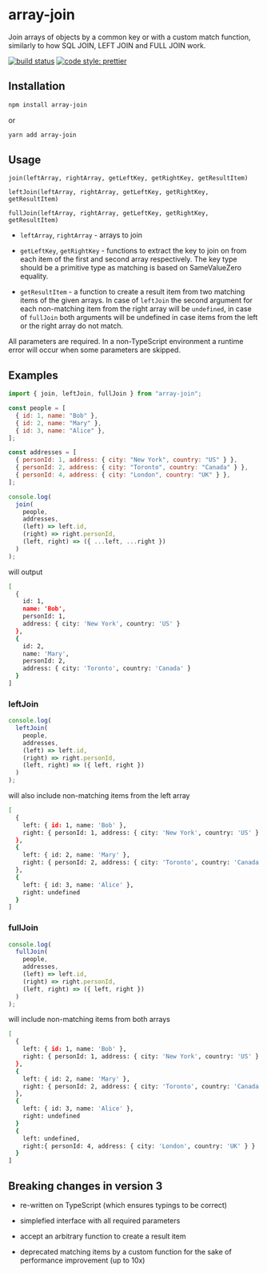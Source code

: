 # array-join

Join arrays of objects by a common key or with a custom match function, similarly to how SQL JOIN, LEFT JOIN and FULL JOIN work.

[![build status](https://img.shields.io/travis/iredchuk/array-join/master.svg?style=flat-square)](https://travis-ci.org/iredchuk/array-join)
[![code style: prettier](https://img.shields.io/badge/code_style-prettier-ff69b4.svg?style=flat-square)](https://github.com/prettier/prettier)

## Installation

```sh
npm install array-join
```

or

```sh
yarn add array-join
```

## Usage

`join(leftArray, rightArray, getLeftKey, getRightKey, getResultItem)`

`leftJoin(leftArray, rightArray, getLeftKey, getRightKey, getResultItem)`

`fullJoin(leftArray, rightArray, getLeftKey, getRightKey, getResultItem)`

- `leftArray`, `rightArray` - arrays to join

- `getLeftKey`, `getRightKey` - functions to extract the key to join on from each item of the first and second array respectively. The key type should be a primitive type as matching is based on SameValueZero equality.

- `getResultItem` - a function to create a result item from two matching items of the given arrays. In case of `leftJoin` the second argument for each non-matching item from the right array will be `undefined`, in case of `fullJoin` both arguments will be undefined in case items from the left or the right array do not match.

All parameters are required. In a non-TypeScript environment a runtime error will occur when some parameters are skipped.

## Examples

```js
import { join, leftJoin, fullJoin } from "array-join";

const people = [
  { id: 1, name: "Bob" },
  { id: 2, name: "Mary" },
  { id: 3, name: "Alice" },
];

const addresses = [
  { personId: 1, address: { city: "New York", country: "US" } },
  { personId: 2, address: { city: "Toronto", country: "Canada" } },
  { personId: 4, address: { city: "London", country: "UK" } },
];

console.log(
  join(
    people,
    addresses,
    (left) => left.id,
    (right) => right.personId,
    (left, right) => ({ ...left, ...right })
  )
);
```

will output

```sh
[
  {
    id: 1,
    name: 'Bob',
    personId: 1,
    address: { city: 'New York', country: 'US' }
  },
  {
    id: 2,
    name: 'Mary',
    personId: 2,
    address: { city: 'Toronto', country: 'Canada' }
  }
]
```

### leftJoin

```js
console.log(
  leftJoin(
    people,
    addresses,
    (left) => left.id,
    (right) => right.personId,
    (left, right) => ({ left, right })
  )
);
```

will also include non-matching items from the left array

```sh
[
  {
    left: { id: 1, name: 'Bob' },
    right: { personId: 1, address: { city: 'New York', country: 'US' } }
  },
  {
    left: { id: 2, name: 'Mary' },
    right: { personId: 2, address: { city: 'Toronto', country: 'Canada' } }
  },
  {
    left: { id: 3, name: 'Alice' },
    right: undefined
  }
]
```

### fullJoin

```js
console.log(
  fullJoin(
    people,
    addresses,
    (left) => left.id,
    (right) => right.personId,
    (left, right) => ({ left, right })
  )
);
```

will include non-matching items from both arrays

```sh
[
  {
    left: { id: 1, name: 'Bob' },
    right: { personId: 1, address: { city: 'New York', country: 'US' } }
  },
  {
    left: { id: 2, name: 'Mary' },
    right: { personId: 2, address: { city: 'Toronto', country: 'Canada' } }
  },
  {
    left: { id: 3, name: 'Alice' },
    right: undefined
  }
  {
    left: undefined,
    right:{ personId: 4, address: { city: 'London', country: 'UK' } }
  }
]
```

## Breaking changes in version 3

- re-written on TypeScript (which ensures typings to be correct)

- simplefied interface with all required parameters

- accept an arbitrary function to create a result item

- deprecated matching items by a custom function for the sake of performance improvement (up to 10x)
